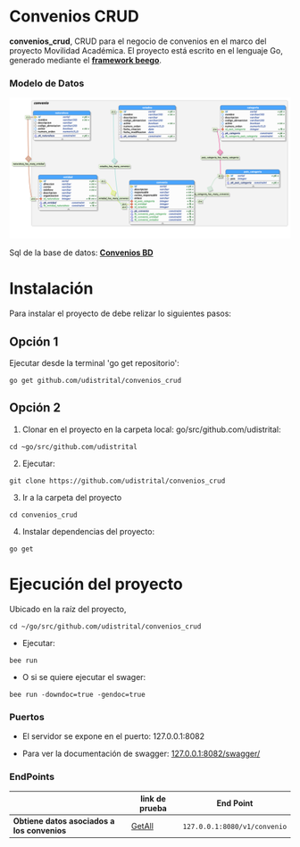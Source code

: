 # Convenios CRUD

**convenios_crud**, CRUD para el negocio de convenios en el marco del proyecto Movilidad Académica. El proyecto está escrito en el lenguaje Go, generado mediante el **[framework beego](https://beego.me/)**.

### Modelo de Datos
![](modelo_datos_convenios.png)

Sql de la base de datos: **[Convenios BD](https://drive.google.com/file/d/1vf5x8L7vLCJhNGzXEw6h4FiKiUBHmulM/view?usp=sharing)**


# Instalación
Para instalar el proyecto de debe relizar lo siguientes pasos:

## Opción 1

Ejecutar desde la terminal 'go get repositorio':
```shell 
go get github.com/udistrital/convenios_crud
```

## Opción 2

1. Clonar en el proyecto en la carpeta local: go/src/github.com/udistrital:
```shell
cd ~go/src/github.com/udistrital 
```

2. Ejecutar:

```shell 
git clone https://github.com/udistrital/convenios_crud
```

3. Ir a la carpeta del proyecto
```shell 
cd convenios_crud
```

4. Instalar dependencias del proyecto:
```shell 
go get
```


# Ejecución del proyecto
Ubicado en la raíz del proyecto,
```shell 
cd ~/go/src/github.com/udistrital/convenios_crud
```

- Ejecutar: 
```shell 
bee run
```
- O si se quiere ejecutar el swager:

```shell 
bee run -downdoc=true -gendoc=true
```

### Puertos
* El servidor se expone en el puerto: 127.0.0.1:8082

* Para ver la documentación de swagger: [127.0.0.1:8082/swagger/](http://127.0.0.1:8082/swagger/)

### EndPoints

|                |link de prueba                  |End Point|
|----------------|-------------------------------|------------------------|
| **Obtiene datos asociados a los convenios** |[GetAll](http://127.0.0.1:8082/v1/convenio)| `127.0.0.1:8080/v1/convenio` |
